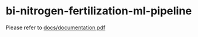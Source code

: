 # bi-nitrogen-fertilization-ml-pipeline
Please refer to [docs/documentation.pdf](https://github.com/itayL1/bi-nitrogen-fertilization-ml-pipeline/blob/main/docs/documentation.pdf)